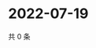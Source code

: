 # 2022-07-19

共 0 条

<!-- BEGIN WEIBO -->
<!-- 最后更新时间 Tue Jul 19 2022 21:39:59 GMT+0800 (China Standard Time) -->

<!-- END WEIBO -->

